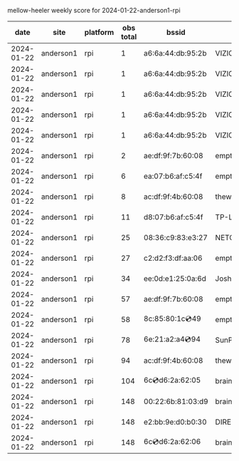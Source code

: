 mellow-heeler weekly score for 2024-01-22-anderson1-rpi

|date|site|platform|obs total|bssid|ssid|
|--|--|--|--|--|--|
|2024-01-22|anderson1|rpi|1|a6:6a:44:db:95:2b|VIZIOCastAudio7679|
|2024-01-22|anderson1|rpi|1|a6:6a:44:db:95:2b|VIZIOCastAudio4254|
|2024-01-22|anderson1|rpi|1|a6:6a:44:db:95:2b|VIZIOCastAudio5990|
|2024-01-22|anderson1|rpi|1|a6:6a:44:db:95:2b|VIZIOCastAudio8932|
|2024-01-22|anderson1|rpi|1|a6:6a:44:db:95:2b|VIZIOCastAudio8249|
|2024-01-22|anderson1|rpi|2|ae:df:9f:7b:60:08|empty_ssid|
|2024-01-22|anderson1|rpi|6|ea:07:b6:af:c5:4f|empty_ssid|
|2024-01-22|anderson1|rpi|8|ac:df:9f:4b:60:08|theweef|
|2024-01-22|anderson1|rpi|11|d8:07:b6:af:c5:4f|TP-Link_C54F|
|2024-01-22|anderson1|rpi|25|08:36:c9:83:e3:27|NETGEAR34|
|2024-01-22|anderson1|rpi|27|c2:d2:f3:df:aa:06|empty_ssid|
|2024-01-22|anderson1|rpi|34|ee:0d:e1:25:0a:6d|JoshLily|
|2024-01-22|anderson1|rpi|57|ae:df:9f:7b:60:08|empty_ssid|
|2024-01-22|anderson1|rpi|58|8c:85:80:1c:cd:49|empty_ssid|
|2024-01-22|anderson1|rpi|78|6e:21:a2:a4:cd:94|SunPower21450|
|2024-01-22|anderson1|rpi|94|ac:df:9f:4b:60:08|theweef|
|2024-01-22|anderson1|rpi|104|6c:cd:d6:2a:62:05|braingang2_5GEXT|
|2024-01-22|anderson1|rpi|148|00:22:6b:81:03:d9|braingang2|
|2024-01-22|anderson1|rpi|148|e2:bb:9e:d0:b0:30|DIRECT-9ED03030|
|2024-01-22|anderson1|rpi|148|6c:cd:d6:2a:62:06|braingang2_2GEXT|

